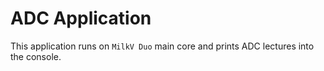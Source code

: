 # ADC Application

This application runs on `MilkV Duo` main core and prints ADC lectures into the console.

